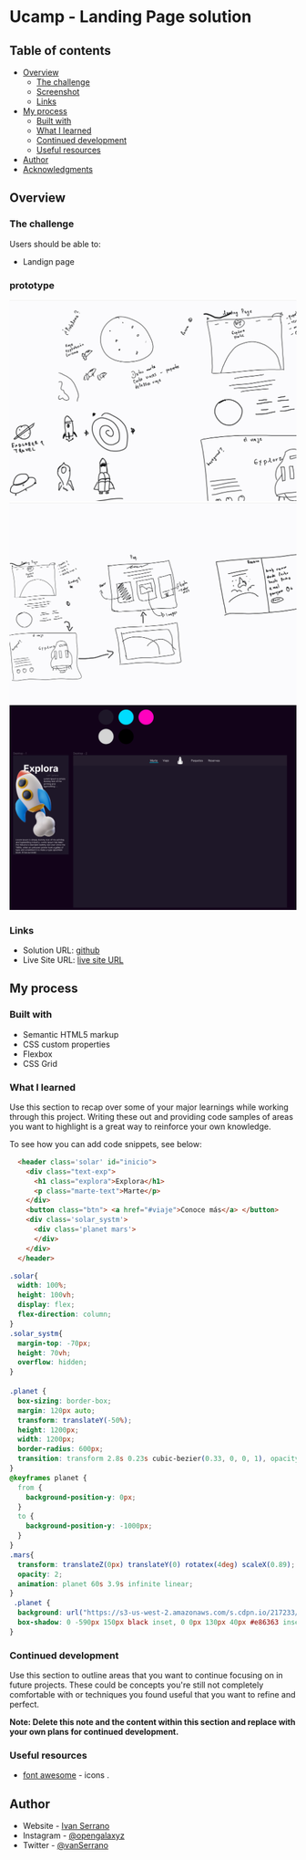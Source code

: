 # Ucamp - Landing Page solution

## Table of contents

- [Overview](#overview)
  - [The challenge](#the-challenge)
  - [Screenshot](#screenshot)
  - [Links](#links)
- [My process](#my-process)
  - [Built with](#built-with)
  - [What I learned](#what-i-learned)
  - [Continued development](#continued-development)
  - [Useful resources](#useful-resources)
- [Author](#author)
- [Acknowledgments](#acknowledgments)

## Overview

### The challenge

Users should be able to:

- Landign page

### prototype

![desktop](./assets/IMG_0070.jpeg)
![desktop](./assets/IMG_0071.jpeg)
![mobil](./assets/Captura%20de%20Pantalla%202022-09-24%20a%20la(s)%208.35.09.png)

### Links

- Solution URL: [github](https://github.com/IvanSerranoGit/stats-pre-card-component)
- Live Site URL: [live site URL](https://ivanserranogit.github.io/stats-pre-card-component/)

## My process

### Built with

- Semantic HTML5 markup
- CSS custom properties
- Flexbox
- CSS Grid

### What I learned

Use this section to recap over some of your major learnings while working through this project. Writing these out and providing code samples of areas you want to highlight is a great way to reinforce your own knowledge.

To see how you can add code snippets, see below:

```html
  <header class='solar' id="inicio">
    <div class="text-exp">
      <h1 class="explora">Explora</h1>
      <p class="marte-text">Marte</p>
    </div>
    <button class="btn"> <a href="#viaje">Conoce más</a> </button>
    <div class='solar_systm'>
      <div class='planet mars'>
      </div>
    </div>
  </header>
```

```css
.solar{
  width: 100%;
  height: 100vh;
  display: flex;
  flex-direction: column;
}
.solar_systm{
  margin-top: -70px;
  height: 70vh;
  overflow: hidden;
}

.planet {
  box-sizing: border-box;
  margin: 120px auto;
  transform: translateY(-50%);
  height: 1200px;
  width: 1200px;
  border-radius: 600px;
  transition: transform 2.8s 0.23s cubic-bezier(0.33, 0, 0, 1), opacity 2s 0.8s, box-shadow 0s 0s;
}
@keyframes planet {
  from {
    background-position-y: 0px;
  }
  to {
    background-position-y: -1000px;
  }
}
.mars{
  transform: translateZ(0px) translateY(0) rotatex(4deg) scaleX(0.89);
  opacity: 2;
  animation: planet 60s 3.9s infinite linear;
}
 .planet {
  background: url("https://s3-us-west-2.amazonaws.com/s.cdpn.io/217233/mars_texture.jpg");
  box-shadow: 0 -590px 150px black inset, 0 0px 130px 40px #e86363 inset, 0 0px 23px 4px #e86363 inset, 0 -10px 130px #6b261a;
}
```

### Continued development

Use this section to outline areas that you want to continue focusing on in future projects. These could be concepts you're still not completely comfortable with or techniques you found useful that you want to refine and perfect.

**Note: Delete this note and the content within this section and replace with your own plans for continued development.**

### Useful resources

- [font awesome](https://fontawesome.com/icons) - icons
.

## Author

- Website - [Ivan Serrano](https://www.your-site.com)
- Instagram - [@opengalaxyz](https://www.instagram.com/opengalaxyz)
- Twitter - [@vanSerrano](https://twitter.com/lvanSerrano)

